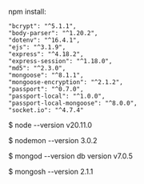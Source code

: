 npm install:

    "bcrypt": "^5.1.1",
    "body-parser": "^1.20.2",
    "dotenv": "^16.4.1",
    "ejs": "^3.1.9",
    "express": "^4.18.2",
    "express-session": "^1.18.0",
    "md5": "^2.3.0",
    "mongoose": "^8.1.1",
    "mongoose-encryption": "^2.1.2",
    "passport": "^0.7.0",
    "passport-local": "^1.0.0",
    "passport-local-mongoose": "^8.0.0",
    "socket.io": "^4.7.4"

$ node --version
v20.11.0

$ nodemon --version
3.0.2

$ mongod --version
db version v7.0.5

$ mongosh --version
2.1.1
